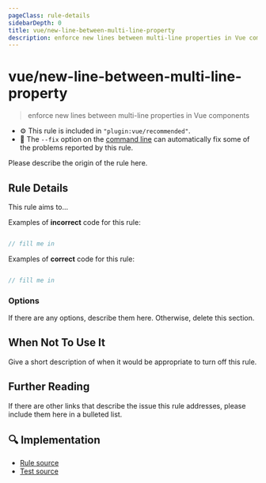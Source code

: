 ```yaml
---
pageClass: rule-details
sidebarDepth: 0
title: vue/new-line-between-multi-line-property
description: enforce new lines between multi-line properties in Vue components
---
```

# vue/new-line-between-multi-line-property
> enforce new lines between multi-line properties in Vue components

- :gear: This rule is included in `"plugin:vue/recommended"`.
- :wrench: The `--fix` option on the [command line](https://eslint.org/docs/user-guide/command-line-interface#fixing-problems) can automatically fix some of the problems reported by this rule.

Please describe the origin of the rule here.


## Rule Details

This rule aims to...

Examples of **incorrect** code for this rule:

```js

// fill me in

```

Examples of **correct** code for this rule:

```js

// fill me in

```

### Options

If there are any options, describe them here. Otherwise, delete this section.

## When Not To Use It

Give a short description of when it would be appropriate to turn off this rule.

## Further Reading

If there are other links that describe the issue this rule addresses, please include them here in a bulleted list.

## :mag: Implementation

- [Rule source](https://github.com/vuejs/eslint-plugin-vue/blob/master/lib/rules/new-line-between-multi-line-property.js)
- [Test source](https://github.com/vuejs/eslint-plugin-vue/blob/master/tests/lib/rules/new-line-between-multi-line-property.js)
